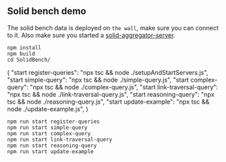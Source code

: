 ## Solid bench demo

The solid bench data is deployed on `the wall`, make sure you can connect to it.
Also make sure you started a [solid-aggregator-server](https://github.com/maartyman/solid-aggregator-server).

```
npm install
npm build
cd SolidBench/
```

(
"start register-queries": "npx tsc && node ./setupAndStartServers.js",
"start simple-query": "npx tsc && node ./simple-query.js",
"start complex-query": "npx tsc && node ./complex-query.js",
"start link-traversal-query": "npx tsc && node ./link-traversal-query.js",
"start reasoning-query": "npx tsc && node ./reasoning-query.js",
"start update-example": "npx tsc && node ./update-example.js",
)
```
npm run start register-queries
npm run start simple-query
npm run start complex-query
npm run start link-traversal-query
npm run start reasoning-query
npm run start update-example
```
